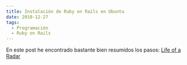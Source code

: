 ```yaml
---
title: Instalación de Ruby on Rails en Ubuntu
date: 2010-12-27
tags:
  - Programación
  - Ruby on Rails
---
```

En este post he encontrado bastante bien resumidos los pasos:
<a href="http://ryanbigg.com/2010/12/ubuntu-ruby-rvm-rails-and-you/">Life of a Radar</a>